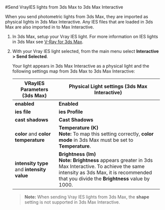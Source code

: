 #Send VrayIES lights from 3ds Max to 3ds Max Interactive

When you send photometric lights from 3ds Max, they are imported as physical lights in 3ds Max Interactive. Any IES files that are loaded in 3ds Max are also imported in to Max Interactive.

1. In 3ds Max, setup your Vray IES light. For more information on IES lights in 3ds Max see [V-Ray for 3ds Max](https://www.chaosgroup.com/vray/3ds-max).
2. With your Vray IES light selected, from the main menu select **Interactive > Send Selected**.

  	Your light appears in 3ds Max Interactive as a physical light and the following settings map from 3ds Max to 3ds Max Interactive:

	| **VRayIES Parameters** (3ds Max) | **Physical Light** settings (3ds Max Interactive) |
	| ------------- | ------------- |
	| **enabled** | **Enabled** |
	| **ies file**  | **ies Profile** |
	| **cast shadows** | **Cast Shadows** |
	| **color** and **color temperature**  | **Temperature (K)** <br> **Note:** To map this setting correctly, **color mode** in 3ds Max must be set to **Temperature**. |
	| **intensity type** and **intensity value** | **Brightness (lm)** <br> **Note:** **Brightness** appears greater in 3ds Max Interactive. To achieve the same intensity as 3ds Max, it is recommended that you divide the **Brightness** value by 1000.  |

	>**Note:** When sending Vray IES lights from 3ds Max, the **shape** setting is not supported in 3ds Max Interactive.
